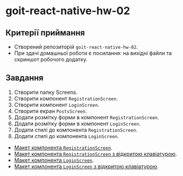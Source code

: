 # goit-react-native-hw-02

## Критерії приймання

- Створений репозиторій `goit-react-native-hw-02`.
- При здачі домашньої роботи є посилання: на вихідні файли та скриншот робочого додатку.

## Завдання​

1. Створити папку Screens.
2. Створити компонент `RegistrationScreen`.
3. Створити компонент `LoginScreen`.
4. Створити екран `PostsScreen`.
5. Додати розмітку форми в компонент `RegistrationScreen`.
6. Додати розмітку форми в компонент `LoginScreen`.
7. Додати стилі до компонента `RegistrationScreen`.
8. Додати стилі до компонента `LoginScreen`.

- [Макет компонента `RegistrationScreen`](<https://www.figma.com/file/YqWLNarVE4x1zkXa6PYJfi/Homework-(Copy)-(Copy)?node-id=3-26&t=XKtrTESvHCJWWJMS-0>).
- [Макет компонента `RegistrationScreen` з відкритою клавіатурою](<https://www.figma.com/file/YqWLNarVE4x1zkXa6PYJfi/Homework-(Copy)-(Copy)?node-id=32-57&t=jZpeABXYpGtE6WlU-0>).
- [Макет компонента `LoginScreen`](<https://www.figma.com/file/YqWLNarVE4x1zkXa6PYJfi/Homework-(Copy)-(Copy)?node-id=12-0&t=tkIKc4K19uOKNunb-0>).
- [Макет компонента `LoginScreen` з відкритою клавіатурою](<https://www.figma.com/file/YqWLNarVE4x1zkXa6PYJfi/Homework-(Copy)-(Copy)?node-id=33-126&t=p8npyqW8trmwF8rr-0>).




